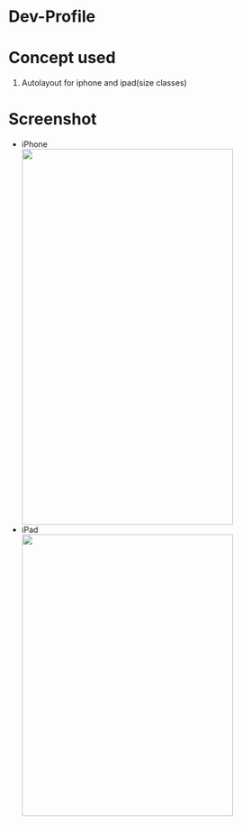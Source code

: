 # Dev-Profile

<h1>Concept used</h1>

<ol>
<li>Autolayout for iphone and ipad(size classes)</l1>
</ol>

<h1>Screenshot</h1>

<ul>
 <li> <div>iPhone</div> <img src = "https://user-images.githubusercontent.com/7590943/34442213-a542de9a-ece6-11e7-839f-5dba0ed41962.png" width = "375px" height = "667px"> </li>
 <li> <div>iPad</div> <img src = "https://user-images.githubusercontent.com/7590943/34442205-975dbbce-ece6-11e7-812c-075b07104c3e.png" width = "375px" height = "500px"> </li>
</ul>


 
